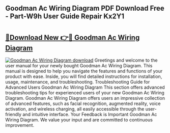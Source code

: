 ## Goodman Ac Wiring Diagram PDF Download Free - Part-W9h User Guide Repair Kx2Y1

# <h2><a href="http://dfmzd16.blite.top/?on=Goodman+Ac+Wiring+Diagram">🔗Download New 👉🔴 Goodman Ac Wiring Diagram</a></h2>

[![Goodman Ac Wiring Diagram download](https://i.imgur.com/lujVjoI.png)](http://dfmzd16.blite.top/?on=Goodman+Ac+Wiring+Diagram)
Greetings and welcome to the user manual for your newly bought Goodman Ac Wiring Diagram. This manual is designed to help you navigate the features and functions of your product with ease. Inside, you will find detailed instructions for installation, usage, maintenance, and troubleshooting. Troubleshooting Guide for Advanced Users Goodman Ac Wiring Diagram This section offers advanced troubleshooting tips for experienced users of your new Goodman Ac Wiring Diagram. Goodman Ac Wiring Diagram offers users an impressive collection of advanced features, such as facial recognition, augmented reality, voice activation, and wireless charging, all easily accessible through the user-friendly and intuitive interface. Your Feedback is Important Goodman Ac Wiring Diagram. We value your input and are committed to continuous improvement.
